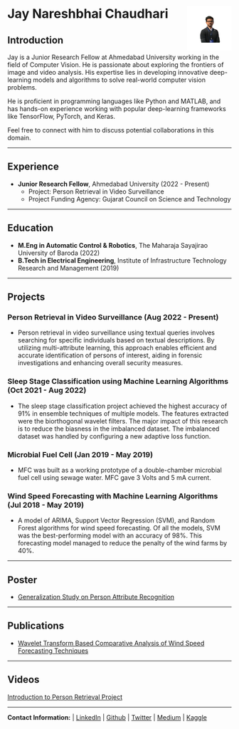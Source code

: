 # Jay Nareshbhai Chaudhari <img src="Propic.jpeg" alt="Profile Picture" width="100" height="100" align="right">

## Introduction

Jay is a Junior Research Fellow at Ahmedabad University working in the field of Computer Vision. He is passionate about exploring the frontiers of image and video analysis. His expertise lies in developing innovative deep-learning models and algorithms to solve real-world computer vision problems.

He is proficient in programming languages like Python and MATLAB, and has hands-on experience working with popular deep-learning frameworks like TensorFlow, PyTorch, and Keras.

Feel free to connect with him to discuss potential collaborations in this domain.

---

## Experience

- **Junior Research Fellow**, Ahmedabad University (2022 - Present)
  - Project: Person Retrieval in Video Surveillance
  - Project Funding Agency: Gujarat Council on Science and Technology

---

## Education

- **M.Eng in Automatic Control & Robotics**, The Maharaja Sayajirao University of Baroda (2022)
- **B.Tech in Electrical Engineering**, Institute of Infrastructure Technology Research and Management (2019)

---

## Projects

### Person Retrieval in Video Surveillance (Aug 2022 - Present)
- Person retrieval in video surveillance using textual queries involves searching for specific individuals based on textual descriptions. By utilizing multi-attribute learning, this approach enables efficient and accurate identification of persons of interest, aiding in forensic investigations and enhancing overall security measures.

### Sleep Stage Classification using Machine Learning Algorithms (Oct 2021 - Aug 2022)
- The sleep stage classification project achieved the highest accuracy of 91% in ensemble techniques of multiple models. The features extracted were the biorthogonal wavelet filters. The major impact of this research is to reduce the biasness in the imbalanced dataset. The imbalanced dataset was handled by configuring a new adaptive loss function.

### Microbial Fuel Cell (Jan 2019 - May 2019)
- MFC was built as a working prototype of a double-chamber microbial fuel cell using sewage water. MFC gave 3 Volts and 5 mA current.

### Wind Speed Forecasting with Machine Learning Algorithms (Jul 2018 - May 2019)
- A model of ARIMA, Support Vector Regression (SVM), and Random Forest algorithms for wind speed forecasting. Of all the models, SVM was the best-performing model with an accuracy of 98%. This forecasting model managed to reduce the penalty of the wind farms by 40%.

---

## Poster

- [Generalization Study on Person Attribute Recognition](https://www.researchgate.net/publication/369857174_Generalization_Study_on_Person_Attribute_Recognition)

---

## Publications

- [Wavelet Transform Based Comparative Analysis of Wind Speed Forecasting Techniques](https://doi.org/10.1007/978-981-16-4663-8_11)

---

## Videos

[Introduction to Person Retrieval Project](https://youtu.be/xxB9zdMN52Q)

---

**Contact Information:** | [LinkedIn](https://www.linkedin.com/in/jaychaudhari21/) | [Github](https://github.com/jaicdev) | [Twitter](https://twitter.com/jai_chaudhari03) | [Medium](https://jaichaudhari.medium.com/) | [Kaggle](https://www.kaggle.com/jaychaudhari2110)
